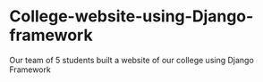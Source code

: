 # College-website-using-Django-framework
Our team of 5 students built a website of our college using Django Framework

